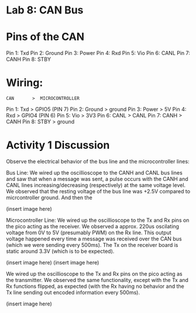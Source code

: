 # Lab 8: CAN Bus


# Pins of the CAN
Pin 1: Txd
Pin 2: Ground
Pin 3: Power
Pin 4: Rxd
Pin 5: Vio
Pin 6: CANL
Pin 7: CANH
Pin 8: STBY

# Wiring:
    CAN       >  MICROCONTROLLER
Pin 1: Txd    >  GPIO5 (PIN 7)
Pin 2: Ground >  ground
Pin 3: Power  >  5V
Pin 4: Rxd    >  GPIO4 (PIN 6)
Pin 5: Vio    >  3V3
Pin 6: CANL   >  CANL
Pin 7: CANH   >  CANH
Pin 8: STBY   >  ground

# Activity 1 Discussion
Observe the electrical behavior of the bus line and the microcontroller lines:

Bus Line:
We wired up the oscillioscope to the CANH and CANL bus lines and saw that when a message was sent, a pulse occurs with the CANH and CANL lines increasing/decreasing (respectively) at the same voltage level. We observed that the resting voltage of the bus line was +2.5V compared to micrcontroller ground. And then the 

(insert image here)

Microcontroller Line:
We wired up the oscillioscope to the Tx and Rx pins on the pico acting as the receiver. We observed a approx. 220us oscilating voltage from 0V to 5V (presumably PWM) on the Rx line. This output voltage happened every time a message was received over the CAN bus (which we were sending every 500ms). The Tx on the receiver board is static around 3.3V (which is to be expected).

(insert image here)
(insert image here)

We wired up the oscillioscope to the Tx and Rx pins on the pico acting as the transmitter. We observed the same functionality, except with the Tx and Rx functions flipped, as expected (with the Rx having no behavior and the Tx line sending out encoded information every 500ms).

(insert image here)


